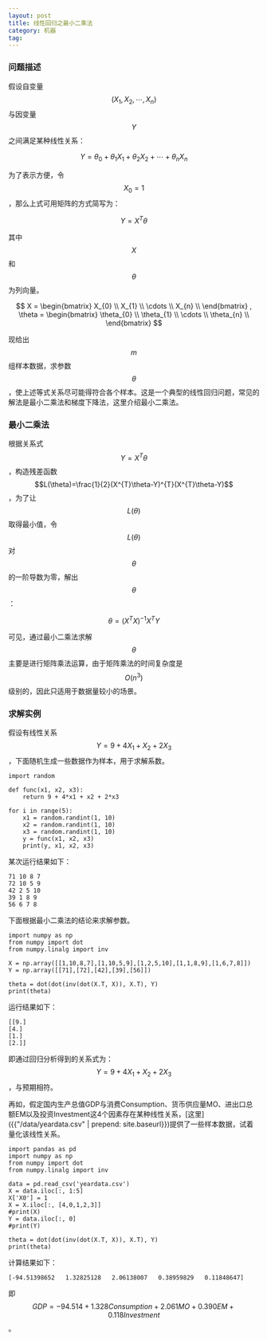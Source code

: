 ```yaml
---
layout: post
title: 线性回归之最小二乘法
category: 机器
tag:
---
```


### 问题描述

假设自变量$$(X_{1}, X_{2},\cdots,X_{n})$$与因变量$$Y$$之间满足某种线性关系：

$$Y = \theta_{0} + \theta_{1}X_{1} + \theta_{2}X_{2} + \cdots + \theta_{n}X_{n}$$

为了表示方便，令$$X_{0}=1$$，那么上式可用矩阵的方式简写为：

$$Y = X^{T}\theta$$

其中$$X$$和$$\theta$$为列向量。

$$
X = 
\begin{bmatrix}
    X_{0} \\
    X_{1} \\
    \cdots \\
    X_{n} \\
\end{bmatrix}
,
\theta =
\begin{bmatrix}
    \theta_{0} \\
    \theta_{1} \\
    \cdots \\
    \theta_{n} \\
\end{bmatrix}
$$

现给出$$m$$组样本数据，求参数$$\theta$$，使上述等式关系尽可能得符合各个样本。这是一个典型的线性回归问题，常见的解法是最小二乘法和梯度下降法，这里介绍最小二乘法。

### 最小二乘法

根据关系式$$Y = X^{T}\theta$$，构造残差函数$$L(\theta)=\frac{1}{2}(X^{T}\theta-Y)^{T}(X^{T}\theta-Y)$$，为了让$$L(\theta)$$取得最小值，令$$L(\theta)$$对$$\theta$$的一阶导数为零，解出$$\theta$$：

$$ \theta = (X^{T}X)^{-1} X^{T} Y$$

可见，通过最小二乘法求解$$\theta$$主要是进行矩阵乘法运算，由于矩阵乘法的时间复杂度是$$O(n^{3})$$级别的，因此只适用于数据量较小的场景。

### 求解实例

假设有线性关系$$Y = 9 + 4X_{1} + X_{2} + 2X_{3}$$，下面随机生成一些数据作为样本，用于求解系数。

```
import random

def func(x1, x2, x3):
    return 9 + 4*x1 + x2 + 2*x3

for i in range(5):
    x1 = random.randint(1, 10)
    x2 = random.randint(1, 10)
    x3 = random.randint(1, 10)
    y = func(x1, x2, x3)
    print(y, x1, x2, x3)
```

某次运行结果如下：

```
71 10 8 7
72 10 5 9
42 2 5 10
39 1 8 9
56 6 7 8
```

下面根据最小二乘法的结论来求解参数。

```
import numpy as np
from numpy import dot
from numpy.linalg import inv

X = np.array([[1,10,8,7],[1,10,5,9],[1,2,5,10],[1,1,8,9],[1,6,7,8]])
Y = np.array([[71],[72],[42],[39],[56]])

theta = dot(dot(inv(dot(X.T, X)), X.T), Y)
print(theta)
```

运行结果如下：

```
[[9.]
[4.]
[1.]
[2.]]
```

即通过回归分析得到的关系式为：$$Y = 9 + 4X_{1} + X_{2} + 2X_{3}$$，与预期相符。

再如，假定国内生产总值GDP与消费Consumption、货币供应量MO、进出口总额EM以及投资Investment这4个因素存在某种线性关系，[这里]({{"/data/yeardata.csv" | prepend: site.baseurl}})提供了一些样本数据，试着量化该线性关系。

```
import pandas as pd
import numpy as np
from numpy import dot
from numpy.linalg import inv

data = pd.read_csv('yeardata.csv')
X = data.iloc[:, 1:5]
X['X0'] = 1
X = X.iloc[:, [4,0,1,2,3]]
#print(X)
Y = data.iloc[:, 0]
#print(Y)

theta = dot(dot(inv(dot(X.T, X)), X.T), Y)
print(theta)
```

计算结果如下：

```
[-94.51398652   1.32825128   2.06138007   0.38959829   0.11848647]
```

即$$GDP = -94.514 + 1.328Consumption + 2.061MO + 0.390EM + 0.118Investment$$。
